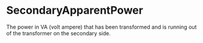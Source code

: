 SecondaryApparentPower
======================

The power in VA (volt ampere) that has been transformed and is running out of the transformer on the secondary side.
